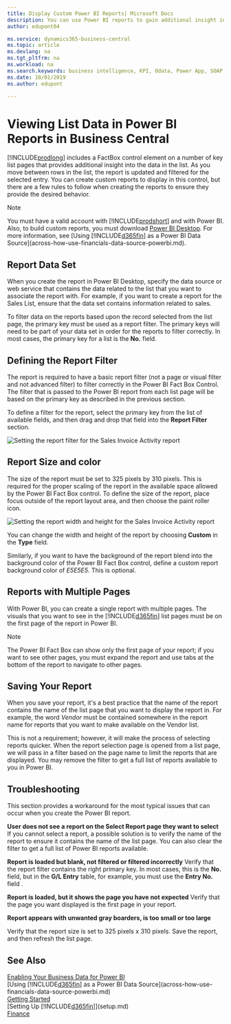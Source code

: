 ```yaml
---
title: Display Custom Power BI Reports| Microsoft Docs
description: You can use Power BI reports to gain additional insight into data in lists.
author: edupont04

ms.service: dynamics365-business-central
ms.topic: article
ms.devlang: na
ms.tgt_pltfrm: na
ms.workload: na
ms.search.keywords: business intelligence, KPI, Odata, Power App, SOAP, analysis
ms.date: 10/01/2019
ms.author: edupont

---
```

# Viewing List Data in Power BI Reports in Business Central

[!INCLUDE[prodlong](includes/prodlong.md)] includes a FactBox control element on a number of key list pages that provides additional insight into the data in the list. As you move between rows in the list, the report is updated and filtered for the selected entry. You can create custom reports to display in this control, but there are a few rules to follow when creating the reports to ensure they provide the desired behavior.  

> [!NOTE]  
> You must have a valid account with [!INCLUDE[prodshort](includes/prodshort.md)] and with Power BI. Also, to build custom reports, you must download [Power BI Desktop](https://powerbi.microsoft.com/desktop/). For more information, see [Using [!INCLUDE[d365fin](includes/d365fin_md.md)] as a Power BI Data Source](across-how-use-financials-data-source-powerbi.md).  

## Report Data Set
When you create the report in Power BI Desktop, specify the data source or web service that contains the data related to the list that you want to associate the report with. For example, if you want to create a report for the Sales List, ensure that the data set contains information related to sales.  

To filter data on the reports based upon the record selected from the list page, the primary key must be used as a report filter. The primary keys will need to be part of your data set in order for the reports to filter correctly. In most cases, the primary key for a list is the **No.** field.  

## Defining the Report Filter
The report is required to have a basic report filter (not a page or visual filter and not advanced filter) to filter correctly in the Power BI Fact Box Control. The filter that is passed to the Power BI report from each list page will be based on the primary key as described in the previous section.  

To define a filter for the report, select the primary key from the list of available fields, and then drag and drop that field into the **Report Filter** section.  

![Setting the report filter for the Sales Invoice Activity report](./media/across-how-use-powerbi-reports-factbox/financials-powerbi-report-filter.png)

## Report Size and color
The size of the report must be set to 325 pixels by 310 pixels. This is required for the proper scaling of the report in the available space allowed by the Power BI Fact Box control. To define the size of the report, place focus outside of the report layout area, and then choose the paint roller icon.

![Setting the report width and height for the Sales Invoice Activity report](./media/across-how-use-powerbi-reports-factbox/financials-powerbi-report-sizing.png)

You can change the width and height of the report by choosing **Custom** in the **Type** field.

Similarly, if you want to have the background of the report blend into the background color of the Power BI Fact Box control, define a custom report background color of *E5E5E5*. This is optional.  

## Reports with Multiple Pages
With Power BI, you can create a single report with multiple pages. The visuals that you want to see in the [!INCLUDE[d365fin](includes/d365fin_md.md)] list pages must be on the first page of the report in Power BI.  

> [!NOTE]  
> The Power BI Fact Box can show only the first page of your report; if you want to see other pages, you must expand the report and use tabs at the bottom of the report to navigate to other pages.  

## Saving Your Report

When you save your report, it's a best practice that the name of the report contains the name of the list page that you want to display the report in. For example, the word *Vendor* must be contained somewhere in the report name for reports that you want to make available on the Vendor list.  

This is not a requirement; however, it will make the process of selecting reports quicker. When the report selection page is opened from a list page, we will pass in a filter based on the page name to limit the reports that are displayed.  You may remove the filter to get a full list of reports available to you in Power BI.  

## Troubleshooting
This section provides a workaround for the most typical issues that can occur when you create the Power BI report.  

**User does not see a report on the Select Report page they want to select**
If you cannot select a report, a possible solution is to verify the name of the report to ensure it contains the name of the list page. You can also clear the filter to get a full list of Power BI reports available.  

**Report is loaded but blank, not filtered or filtered incorrectly**
Verify that the report filter contains the right primary key. In most cases, this is the **No.** field, but in the **G/L Entry** table, for example, you must use the **Entry No.** field  .

**Report is loaded, but it shows the page you have not expected**
Verify that the page you want displayed is the first page in your report.  

**Report appears with unwanted gray boarders, is too small or too large**

Verify that the report size is set to 325 pixels x 310 pixels. Save the report, and then refresh the list page.  

## See Also

[Enabling Your Business Data for Power BI](admin-powerbi.md)  
[Using [!INCLUDE[d365fin](includes/d365fin_md.md)] as a Power BI Data Source](across-how-use-financials-data-source-powerbi.md)  
[Getting Started](product-get-started.md)  
[Setting Up [!INCLUDE[d365fin](includes/d365fin_md.md)]](setup.md)  
[Finance](finance.md)  
